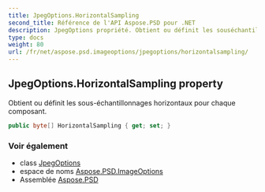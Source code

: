 ```yaml
---
title: JpegOptions.HorizontalSampling
second_title: Référence de l'API Aspose.PSD pour .NET
description: JpegOptions propriété. Obtient ou définit les souséchantillonnages horizontaux pour chaque composant.
type: docs
weight: 80
url: /fr/net/aspose.psd.imageoptions/jpegoptions/horizontalsampling/
---
```

## JpegOptions.HorizontalSampling property

Obtient ou définit les sous-échantillonnages horizontaux pour chaque composant.

```csharp
public byte[] HorizontalSampling { get; set; }
```

### Voir également

* class [JpegOptions](../)
* espace de noms [Aspose.PSD.ImageOptions](../../jpegoptions/)
* Assemblée [Aspose.PSD](../../../)


